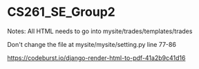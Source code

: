 # CS261_SE_Group2

Notes:
All HTML needs to go into mysite/trades/templates/trades 

Don't change the file at mysite/mysite/setting.py line 77-86

https://codeburst.io/django-render-html-to-pdf-41a2b9c41d16
